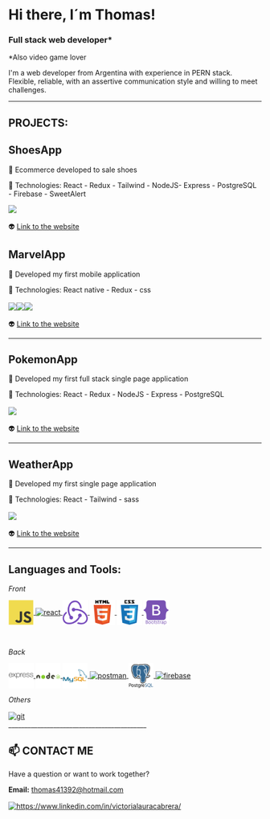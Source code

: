 <!-- <p align='center'>
    <img src='cerebro.png' />
</p> -->

# Hi there, I´m Thomas! 
### Full stack web developer* 
*Also video game lover

<!-- The part that enjoy the most of a project is when I am listening to the client and the vision they have of their product. Also love giving it a really cool view! -->
I'm a web developer from Argentina with experience in PERN stack.
Flexible, reliable, with an assertive communication style and willing to meet challenges.

<!-- [![Thom's github stats](https://github-readme-stats.vercel.app/api?username=vickycabrera&show_icons=true&theme=synthwave)](https://github.com/vickycabrera/github-readme-stats) -->

___________________________________________

## PROJECTS:


## ShoesApp


📌 Ecommerce developed to sale shoes

🚀 Technologies: 
React - Redux - Tailwind - NodeJS- Express - PostgreSQL - Firebase - SweetAlert
<br/>

<img src='https://github.com/thomasHeitFux/portfolio/blob/master/src/images/ecommerce1.jpeg' width='500px'/>

👽 <a href="https://planb-rho.vercel.app/" target="_blank">Link to the website</a>
<!-- <img align="left"  width= "350px" src='producto.png' />
<img align="center" width= "350px" src='productos.png' />
<img align="left" width= "350px" src='carrito.png' />
<img align="center"width= "350px" src='tablaordenes.png' /> -->


## MarvelApp 

📌 Developed  my first mobile application

🚀 Technologies: 
React native - Redux - css  
<br/>
<img src='https://github.com/thomasHeitFux/portfolio/blob/master/src/images/spidey1.jpeg' width='200px'/><img src='https://github.com/thomasHeitFux/portfolio/blob/master/src/images/spidey2.jpeg' width='200px' margin="5px"/><img src='https://github.com/thomasHeitFux/portfolio/blob/master/src/images/spidey3.jpeg' width='200px'/>


👽 <a href="https://www.youtube.com/shorts/I_ChW6vNYpw" target="_blank">Link to the website</a>
___________________________________________
<!-- <img align="left" width= "350px" src='login.png' />
<img align="center" width= "350px" src='editarperfil.png' />
<img align="left" width= "350px" src='herramientas.png' />
<img align="center" width= "350px" src='alumnos.png' /> -->
<!-- <img width= "400px" src='seleccionarpm.png' />
<img width= "400px" src='mail.png' /> -->


## PokemonApp 

📌 Developed  my first full stack single page application

🚀 Technologies: 
React - Redux - NodeJS - Express - PostgreSQL  
<br/>
<img src='https://github.com/thomasHeitFux/portfolio/blob/master/src/images/pokemon.png' width='500px'/>


👽 <a href="https://poke-app-three-bice.vercel.app/" target="_blank">Link to the website</a>
___________________________________________
<!-- <img align="left" width= "350px" src='login.png' />
<img align="center" width= "350px" src='editarperfil.png' />
<img align="left" width= "350px" src='herramientas.png' />
<img align="center" width= "350px" src='alumnos.png' /> -->
<!-- <img width= "400px" src='seleccionarpm.png' />
<img width= "400px" src='mail.png' /> -->

## WeatherApp 

📌 Developed my first single page application

🚀 Technologies: 
React - Tailwind - sass  
<br/>
<img src='https://github.com/thomasHeitFux/portfolio/blob/master/src/images/weatherapp.png' width='500px'/>


👽 <a href="https://weatherapp-kappa-inky.vercel.app/" target="_blank">Link to the website</a>
___________________________________________
<!-- <img align="left" width= "350px" src='login.png' />
<img align="center" width= "350px" src='editarperfil.png' />
<img align="left" width= "350px" src='herramientas.png' />
<img align="center" width= "350px" src='alumnos.png' /> -->
<!-- <img width= "400px" src='seleccionarpm.png' />
<img width= "400px" src='mail.png' /> -->



## Languages and Tools:

*Front*

<a href="https://developer.mozilla.org/en-US/docs/Web/JavaScript" target="_blank" rel="noreferrer"> 
<img src="https://raw.githubusercontent.com/devicons/devicon/master/icons/javascript/javascript-original.svg" alt="javascript" width="50" height="50" align="center" margin-left="10px"/> 
</a>

<a href="https://reactjs.org/" target="_blank" rel="noreferrer"> 
<img src="https://upload.wikimedia.org/wikipedia/commons/thumb/4/47/React.svg/1200px-React.svg.png" alt="react" width="50" height="50" align="center" margin-left="10px"/> 
</a>


<a href="https://redux.js.org" target="_blank" rel="noreferrer"> 
<img src="https://raw.githubusercontent.com/devicons/devicon/master/icons/redux/redux-original.svg" alt="redux" width="50" height="50" align="center" margin-left="10px"/> 
</a>


<a href="https://www.w3.org/html/" target="_blank" rel="noreferrer"> 
<img src="https://raw.githubusercontent.com/devicons/devicon/master/icons/html5/html5-original-wordmark.svg" alt="html5" width="50" height="50" align="center" margin-left="10px"/> 
</a>

<a href="https://www.w3schools.com/css/" target="_blank" rel="noreferrer"> 
<img src="https://raw.githubusercontent.com/devicons/devicon/master/icons/css3/css3-original-wordmark.svg" alt="css3" width="50" height="50" align="center" margin-left="10px"/> 
</a>

<a href="https://getbootstrap.com" target="_blank" rel="noreferrer"> 
<img src="https://raw.githubusercontent.com/devicons/devicon/master/icons/bootstrap/bootstrap-plain-wordmark.svg" alt="bootstrap" width="50" height="50" align="center" margin-left="10px"/> 
</a>
</p>
</br>


*Back*

<a href="https://expressjs.com" target="_blank" rel="noreferrer">
<img src="https://raw.githubusercontent.com/devicons/devicon/master/icons/express/express-original-wordmark.svg" alt="express" width="50" height="50" align="center" margin-left="10px"/>
</a>

<a href="https://nodejs.org" target="_blank" rel="noreferrer"> 
<img src="https://raw.githubusercontent.com/devicons/devicon/master/icons/nodejs/nodejs-original-wordmark.svg" alt="nodejs" width="50" height="50" align="center" margin-left="10px"/>
</a>

<a href="https://www.mysql.com/" target="_blank" rel="noreferrer"> 
<img src="https://raw.githubusercontent.com/devicons/devicon/master/icons/mysql/mysql-original-wordmark.svg" alt="mysql" width="50" height="50" align="center" margin-left="10px"/> 
</a>

<a href="https://postman.com" target="_blank" rel="noreferrer"> 
<img src="https://www.vectorlogo.zone/logos/getpostman/getpostman-icon.svg" alt="postman" width="50" height="50" align="center" margin-left="10px"/> 
</a>

<a href="https://www.postgresql.org" target="_blank" rel="noreferrer"> 
<img src="https://raw.githubusercontent.com/devicons/devicon/master/icons/postgresql/postgresql-original-wordmark.svg" alt="postgresql" width="50" height="50" align="center" margin-left="10px"/> 
</a>

 <a href="https://firebase.google.com/" target="_blank" rel="noreferrer"> 
<img src="https://www.vectorlogo.zone/logos/firebase/firebase-icon.svg" alt="firebase" width="40" height="40" align="center" margin-left="10px"/> 
</a>
</br>

*Others*

 <a href="https://git-scm.com/" target="_blank" rel="noreferrer">
 <img src="https://www.vectorlogo.zone/logos/git-scm/git-scm-icon.svg" alt="git" width="50" height="50" align="center" margin-left="10px"/>
</a>
</br>
___________________________________________

## 📫 CONTACT ME

Have a question or want to work together? 

**Email:** thomas41392@hotmail.com

<a href="https://www.linkedin.com/in/dominguezthomas/" target="blank">
<img align="center" src="https://cdn.jsdelivr.net/npm/simple-icons@3.0.1/icons/linkedin.svg" alt="https://www.linkedin.com/in/victorialauracabrera/" height="30" width="40" /></a>
